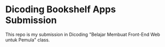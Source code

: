 # Dicoding Bookshelf Apps Submission

This repo is my submission in Dicoding "Belajar Membuat Front-End Web untuk Pemula" class.
